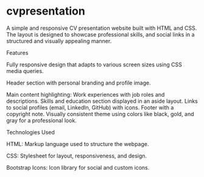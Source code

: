# cvpresentation


A simple and responsive CV presentation website built with HTML and CSS. The layout is designed to showcase professional skills, and social links in a structured and visually appealing manner.


Features

Fully responsive design that adapts to various screen sizes using CSS media queries.

Header section with personal branding and profile image.

Main content highlighting:
   Work experiences with job roles and descriptions.
   Skills and education section displayed in an aside layout.
   Links to social profiles (email, LinkedIn, GitHub) with icons.
Footer with a copyright note.
 Visually consistent theme using colors like black, gold, and gray for a professional look.

 Technologies Used

HTML: Markup language used to structure the webpage.

CSS: Stylesheet for layout, responsiveness, and design.

Bootstrap Icons: Icon library for social and custom icons.




